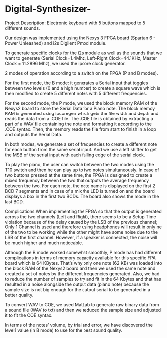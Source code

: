 # Digital-Synthesizer-
Project Description:
Electronic keyboard with 5 buttons mapped to 5 different sounds.


Our design was implemented using the Nexys 3 FPGA board (Spartan 6 - Power Unleashed) and i2s Digilent Pmod module.


To generate specific clocks for the i2s module as well as the sounds that we want to generate (Serial Clock=1.4Mhz, Left-Right Clock=44.1KHz, Master Clock = 11.2896 Mhz), we used the ipcore clock generator.


2 modes of operation according to a switch on the FPGA (P and B modes).


For the first mode, the B mode: it generates a Serial input that toggles between two levels (0 and a high number) to create a square wave which is then modified to create 5 different notes with 5 different frequencies.


For the second mode, the P mode, we used the block memory RAM of the Nexys2 board to store the Serial Data for a Piano note. The block memoy RAM is generated using ipcoregen which gets the file width and depth and reads the data from a .COE file. The .COE file is obtained by extracting a part of a WAV file containing the note and formatting it according to the .COE syntax.  Then, the memory reads the file from start to finish in a loop and outputs the Serial Data.


In both modes, we generate a set of frequencies to create a different note for each button from the same serial input. And we use a left shifter to get the MSB of the serial input with each falling edge of the serial clock. 


To play the piano, the user can switch between the two modes using the T10 switch and then he can play up to two notes simultaneously. In case of two buttons pressed at the same time, the FPGA is designed to create a mixed frequency between the two that outputs the average frequency between the two.
For each note, the note name is displayed on the first 2 BCD 7 segments and in case of a mix the LED is turned on and the board displays a box in the first two BCDs. The board also shows the mode in the last BCD.




Complications
When implementing the FPGA so that the output is generated across the two channels (Left and Right), there seems to be a Setup Time violation because of the delay caused by the LSB of the previous channel; Only 1 Channel is used and therefore using headphones will result in only ne of the two to be working while the other might have some noise due to the LSB of the first channel. However, if a speaker is connected, the noise will be much higher and much noticeable.
	
Although the B mode worked somewhat smoothly, P mode has had different complications in terms of memory capacity available for this specific FPA board which is 64 KBytes. That’s why only one note (62 KB) was loaded into the block RAM of the Nexys2 board and then we used the same note and created a set of notes by the different frequencies generated. Also, we had to reduce the number of samples to try and fit in the 64 Kbytes and that has resulted in a noise alongside the output data (piano note) because the sample size is not big enough for the output serial to be generated in a better quality.


To convert WAV to COE, we used MatLab to generate raw binary data from a sound file (WAV to txt) and then we reduced the sample size and adjusted it to fit the COE syntax.


In terms of the notes’ volume, by trial and error, we have discovered the level1 value (in B mode) to use for the best sound quality.




